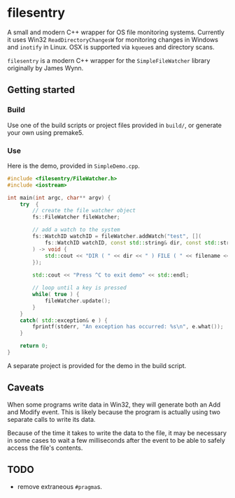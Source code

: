 # filesentry

A small and modern C++ wrapper for OS file monitoring systems. Currently it uses Win32 `ReadDirectoryChangesW` for monitoring changes in Windows and `inotify` in Linux. OSX is supported via `kqueue`s and directory scans.

`filesentry` is a modern C++ wrapper for the `SimpleFileWatcher` library originally by James Wynn.

## Getting started

### Build

Use one of the build scripts or project files provided in `build/`, or generate your own using premake5.

### Use

Here is the demo, provided in `SimpleDemo.cpp`.

```cpp
#include <filesentry/FileWatcher.h>
#include <iostream>

int main(int argc, char** argv) {
	try  {
		// create the file watcher object
		fs::FileWatcher fileWatcher;

		// add a watch to the system
        fs::WatchID watchID = fileWatcher.addWatch("test", [](
            fs::WatchID watchID, const std::string& dir, const std::string filename, fs::Action action
        ) -> void {
            std::cout << "DIR ( " << dir << " ) FILE ( " << filename << " ) has event " << action << std::endl;
        });
        
		std::cout << "Press ^C to exit demo" << std::endl;

		// loop until a key is pressed
		while( true ) {
			fileWatcher.update();
		}
	} 
	catch( std::exception& e ) {
		fprintf(stderr, "An exception has occurred: %s\n", e.what());
	}

	return 0;
}
```

A separate project is provided for the demo in the build script.

## Caveats

When some programs write data in Win32, they will generate both an Add and Modify event. This is likely because the program is actually using two separate calls to write its data.

Because of the time it takes to write the data to the file, it may be necessary in some cases to wait a few milliseconds after the event to be able to safely access the file's contents.

## TODO

* remove extraneous `#pragma`s.
